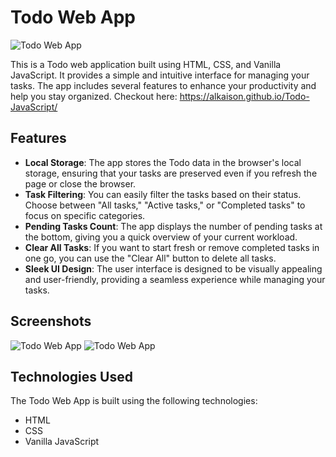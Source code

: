 # Todo Web App

![Todo Web App](https://i.postimg.cc/Zn93FDNS/Todo-Screenshot-1.png)

This is a Todo web application built using HTML, CSS, and Vanilla JavaScript. It provides a simple and intuitive interface for managing your tasks. The app includes several features to enhance your productivity and help you stay organized. Checkout here: https://alkaison.github.io/Todo-JavaScript/ 

## Features

- **Local Storage**: The app stores the Todo data in the browser's local storage, ensuring that your tasks are preserved even if you refresh the page or close the browser.
- **Task Filtering**: You can easily filter the tasks based on their status. Choose between "All tasks," "Active tasks," or "Completed tasks" to focus on specific categories.
- **Pending Tasks Count**: The app displays the number of pending tasks at the bottom, giving you a quick overview of your current workload.
- **Clear All Tasks**: If you want to start fresh or remove completed tasks in one go, you can use the "Clear All" button to delete all tasks.
- **Sleek UI Design**: The user interface is designed to be visually appealing and user-friendly, providing a seamless experience while managing your tasks.

## Screenshots

![Todo Web App](https://i.postimg.cc/Zn93FDNS/Todo-Screenshot-1.png)
![Todo Web App](https://i.postimg.cc/DZ0bnYBX/Todo-Screenshot-2.png)

## Technologies Used

The Todo Web App is built using the following technologies:

- HTML
- CSS
- Vanilla JavaScript
